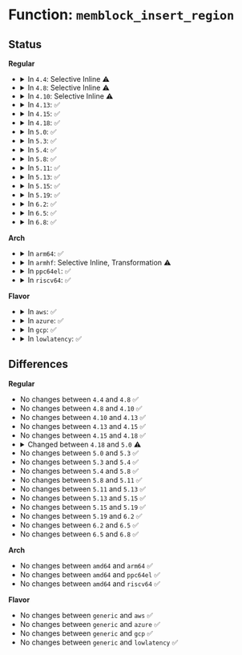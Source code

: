 # Function: <code>memblock_insert_region</code>

## Status
<b>Regular</b>
<ul>
<li>
<details>
<summary>In <code>4.4</code>: Selective Inline ⚠️</summary>

```c
void memblock_insert_region(struct memblock_type *type, int idx, phys_addr_t base, phys_addr_t size, int nid, long unsigned int flags);
```

**Collision:** Unique Static

**Inline:** Selective

**Transformation:** False

**Instances:**

```
In mm/memblock.c (ffffffff8181d90e)
Location: mm/memblock.c:491
Inline: True
Direct callers:
  - mm/memblock.c:memblock_add_range
  - mm/memblock.c:memblock_add_range
  - mm/memblock.c:memblock_isolate_range
  - mm/memblock.c:memblock_isolate_range
```
**Symbols:**

```
ffffffff8181d90e-ffffffff8181d982: memblock_insert_region (STB_LOCAL)
```
</details>
</li>
<li>
<details>
<summary>In <code>4.8</code>: Selective Inline ⚠️</summary>

```c
void memblock_insert_region(struct memblock_type *type, int idx, phys_addr_t base, phys_addr_t size, int nid, long unsigned int flags);
```

**Collision:** Unique Static

**Inline:** Selective

**Transformation:** False

**Instances:**

```
In mm/memblock.c (ffffffff81897d3a)
Location: mm/memblock.c:487
Inline: True
Direct callers:
  - mm/memblock.c:memblock_isolate_range
  - mm/memblock.c:memblock_isolate_range
  - mm/memblock.c:memblock_add_range
  - mm/memblock.c:memblock_add_range
```
**Symbols:**

```
ffffffff81897d3a-ffffffff81897dae: memblock_insert_region (STB_LOCAL)
```
</details>
</li>
<li>
<details>
<summary>In <code>4.10</code>: Selective Inline ⚠️</summary>

```c
void memblock_insert_region(struct memblock_type *type, int idx, phys_addr_t base, phys_addr_t size, int nid, long unsigned int flags);
```

**Collision:** Unique Static

**Inline:** Selective

**Transformation:** False

**Instances:**

```
In mm/memblock.c (ffffffff818cc3d9)
Location: mm/memblock.c:487
Inline: True
Direct callers:
  - mm/memblock.c:memblock_isolate_range
  - mm/memblock.c:memblock_isolate_range
  - mm/memblock.c:memblock_add_range
  - mm/memblock.c:memblock_add_range
```
**Symbols:**

```
ffffffff818cc3d9-ffffffff818cc44d: memblock_insert_region (STB_LOCAL)
```
</details>
</li>
<li>
<details>
<summary>In <code>4.13</code>: ✅</summary>

```c
void memblock_insert_region(struct memblock_type *type, int idx, phys_addr_t base, phys_addr_t size, int nid, long unsigned int flags);
```

**Collision:** Unique Static

**Inline:** No

**Transformation:** False

**Instances:**

```
In mm/memblock.c (ffffffff81903998)
Location: mm/memblock.c:471
Inline: False
Direct callers:
  - mm/memblock.c:memblock_isolate_range
  - mm/memblock.c:memblock_isolate_range
  - mm/memblock.c:memblock_add_range
  - mm/memblock.c:memblock_add_range
```
**Symbols:**

```
ffffffff81903998-ffffffff81903a0c: memblock_insert_region (STB_LOCAL)
```
</details>
</li>
<li>
<details>
<summary>In <code>4.15</code>: ✅</summary>

```c
void memblock_insert_region(struct memblock_type *type, int idx, phys_addr_t base, phys_addr_t size, int nid, long unsigned int flags);
```

**Collision:** Unique Static

**Inline:** No

**Transformation:** False

**Instances:**

```
In mm/memblock.c (ffffffff8198d9a3)
Location: mm/memblock.c:471
Inline: False
Direct callers:
  - mm/memblock.c:memblock_isolate_range
  - mm/memblock.c:memblock_isolate_range
  - mm/memblock.c:memblock_add_range
  - mm/memblock.c:memblock_add_range
```
**Symbols:**

```
ffffffff8198d9a3-ffffffff8198da17: memblock_insert_region (STB_LOCAL)
```
</details>
</li>
<li>
<details>
<summary>In <code>4.18</code>: ✅</summary>

```c
void memblock_insert_region(struct memblock_type *type, int idx, phys_addr_t base, phys_addr_t size, int nid, long unsigned int flags);
```

**Collision:** Unique Static

**Inline:** No

**Transformation:** False

**Instances:**

```
In mm/memblock.c (ffffffff819ea25d)
Location: mm/memblock.c:474
Inline: False
Direct callers:
  - mm/memblock.c:memblock_isolate_range
  - mm/memblock.c:memblock_isolate_range
  - mm/memblock.c:memblock_add_range
  - mm/memblock.c:memblock_add_range
```
**Symbols:**

```
ffffffff819ea25d-ffffffff819ea2d1: memblock_insert_region (STB_LOCAL)
```
</details>
</li>
<li>
<details>
<summary>In <code>5.0</code>: ✅</summary>

```c
void memblock_insert_region(struct memblock_type *type, int idx, phys_addr_t base, phys_addr_t size, int nid, enum memblock_flags flags);
```

**Collision:** Unique Static

**Inline:** No

**Transformation:** False

**Instances:**

```
In mm/memblock.c (ffffffff81a254d9)
Location: mm/memblock.c:551
Inline: False
Direct callers:
  - mm/memblock.c:memblock_isolate_range
  - mm/memblock.c:memblock_isolate_range
  - mm/memblock.c:memblock_add_range
  - mm/memblock.c:memblock_add_range
```
**Symbols:**

```
ffffffff81a254d9-ffffffff81a25547: memblock_insert_region (STB_LOCAL)
```
</details>
</li>
<li>
<details>
<summary>In <code>5.3</code>: ✅</summary>

```c
void memblock_insert_region(struct memblock_type *type, int idx, phys_addr_t base, phys_addr_t size, int nid, enum memblock_flags flags);
```

**Collision:** Unique Static

**Inline:** No

**Transformation:** False

**Instances:**

```
In mm/memblock.c (ffffffff81a95c14)
Location: mm/memblock.c:548
Inline: False
Direct callers:
  - mm/memblock.c:memblock_isolate_range
  - mm/memblock.c:memblock_isolate_range
  - mm/memblock.c:memblock_add_range
  - mm/memblock.c:memblock_add_range
```
**Symbols:**

```
ffffffff81a95c14-ffffffff81a95c87: memblock_insert_region (STB_LOCAL)
```
</details>
</li>
<li>
<details>
<summary>In <code>5.4</code>: ✅</summary>

```c
void memblock_insert_region(struct memblock_type *type, int idx, phys_addr_t base, phys_addr_t size, int nid, enum memblock_flags flags);
```

**Collision:** Unique Static

**Inline:** No

**Transformation:** False

**Instances:**

```
In mm/memblock.c (ffffffff81acd4eb)
Location: mm/memblock.c:548
Inline: False
Direct callers:
  - mm/memblock.c:memblock_isolate_range
  - mm/memblock.c:memblock_isolate_range
  - mm/memblock.c:memblock_add_range
  - mm/memblock.c:memblock_add_range
```
**Symbols:**

```
ffffffff81acd4eb-ffffffff81acd55e: memblock_insert_region (STB_LOCAL)
```
</details>
</li>
<li>
<details>
<summary>In <code>5.8</code>: ✅</summary>

```c
void memblock_insert_region(struct memblock_type *type, int idx, phys_addr_t base, phys_addr_t size, int nid, enum memblock_flags flags);
```

**Collision:** Unique Static

**Inline:** No

**Transformation:** False

**Instances:**

```
In mm/memblock.c (ffffffff81bc5f20)
Location: mm/memblock.c:544
Inline: False
Direct callers:
  - mm/memblock.c:memblock_isolate_range
  - mm/memblock.c:memblock_isolate_range
```
**Symbols:**

```
ffffffff81bc5f20-ffffffff81bc5f93: memblock_insert_region (STB_LOCAL)
```
</details>
</li>
<li>
<details>
<summary>In <code>5.11</code>: ✅</summary>

```c
void memblock_insert_region(struct memblock_type *type, int idx, phys_addr_t base, phys_addr_t size, int nid, enum memblock_flags flags);
```

**Collision:** Unique Static

**Inline:** No

**Transformation:** False

**Instances:**

```
In mm/memblock.c (ffffffff81c3ee80)
Location: mm/memblock.c:531
Inline: False
Direct callers:
  - mm/memblock.c:memblock_isolate_range
  - mm/memblock.c:memblock_isolate_range
```
**Symbols:**

```
ffffffff81c3ee80-ffffffff81c3eef3: memblock_insert_region (STB_LOCAL)
```
</details>
</li>
<li>
<details>
<summary>In <code>5.13</code>: ✅</summary>

```c
void memblock_insert_region(struct memblock_type *type, int idx, phys_addr_t base, phys_addr_t size, int nid, enum memblock_flags flags);
```

**Collision:** Unique Static

**Inline:** No

**Transformation:** False

**Instances:**

```
In mm/memblock.c (ffffffff81c30f4f)
Location: mm/memblock.c:531
Inline: False
Direct callers:
  - mm/memblock.c:memblock_isolate_range
  - mm/memblock.c:memblock_isolate_range
```
**Symbols:**

```
ffffffff81c30f4f-ffffffff81c30fc2: memblock_insert_region (STB_LOCAL)
```
</details>
</li>
<li>
<details>
<summary>In <code>5.15</code>: ✅</summary>

```c
void memblock_insert_region(struct memblock_type *type, int idx, phys_addr_t base, phys_addr_t size, int nid, enum memblock_flags flags);
```

**Collision:** Unique Static

**Inline:** No

**Transformation:** False

**Instances:**

```
In mm/memblock.c (ffffffff81d4f86f)
Location: mm/memblock.c:539
Inline: False
Direct callers:
  - mm/memblock.c:memblock_isolate_range
  - mm/memblock.c:memblock_isolate_range
```
**Symbols:**

```
ffffffff81d4f86f-ffffffff81d4f8e2: memblock_insert_region (STB_LOCAL)
```
</details>
</li>
<li>
<details>
<summary>In <code>5.19</code>: ✅</summary>

```c
void memblock_insert_region(struct memblock_type *type, int idx, phys_addr_t base, phys_addr_t size, int nid, enum memblock_flags flags);
```

**Collision:** Unique Static

**Inline:** No

**Transformation:** False

**Instances:**

```
In mm/memblock.c (ffffffff81f1f77e)
Location: mm/memblock.c:539
Inline: False
Direct callers:
  - mm/memblock.c:memblock_isolate_range
  - mm/memblock.c:memblock_isolate_range
  - mm/memblock.c:memblock_add_range
  - mm/memblock.c:memblock_add_range
```
**Symbols:**

```
ffffffff81f1f77e-ffffffff81f1f808: memblock_insert_region (STB_LOCAL)
```
</details>
</li>
<li>
<details>
<summary>In <code>6.2</code>: ✅</summary>

```c
void memblock_insert_region(struct memblock_type *type, int idx, phys_addr_t base, phys_addr_t size, int nid, enum memblock_flags flags);
```

**Collision:** Unique Static

**Inline:** No

**Transformation:** False

**Instances:**

```
In mm/memblock.c (ffffffff820c8ad0)
Location: mm/memblock.c:543
Inline: False
Direct callers:
  - mm/memblock.c:memblock_isolate_range
  - mm/memblock.c:memblock_isolate_range
  - mm/memblock.c:memblock_add_range
  - mm/memblock.c:memblock_add_range
  - mm/memblock.c:memblock_add_range
```
**Symbols:**

```
ffffffff820c8ad0-ffffffff820c8b65: memblock_insert_region (STB_LOCAL)
```
</details>
</li>
<li>
<details>
<summary>In <code>6.5</code>: ✅</summary>

```c
void memblock_insert_region(struct memblock_type *type, int idx, phys_addr_t base, phys_addr_t size, int nid, enum memblock_flags flags);
```

**Collision:** Unique Static

**Inline:** No

**Transformation:** False

**Instances:**

```
In mm/memblock.c (ffffffff8214cd50)
Location: mm/memblock.c:548
Inline: False
Direct callers:
  - mm/memblock.c:memblock_isolate_range
  - mm/memblock.c:memblock_isolate_range
  - mm/memblock.c:memblock_add_range
  - mm/memblock.c:memblock_add_range
  - mm/memblock.c:memblock_add_range
```
**Symbols:**

```
ffffffff8214cd50-ffffffff8214cde5: memblock_insert_region (STB_LOCAL)
```
</details>
</li>
<li>
<details>
<summary>In <code>6.8</code>: ✅</summary>

```c
void memblock_insert_region(struct memblock_type *type, int idx, phys_addr_t base, phys_addr_t size, int nid, enum memblock_flags flags);
```

**Collision:** Unique Static

**Inline:** No

**Transformation:** False

**Instances:**

```
In mm/memblock.c (ffffffff8222f860)
Location: mm/memblock.c:554
Inline: False
Direct callers:
  - mm/memblock.c:memblock_isolate_range
  - mm/memblock.c:memblock_isolate_range
  - mm/memblock.c:memblock_add_range
  - mm/memblock.c:memblock_add_range
  - mm/memblock.c:memblock_add_range
```
**Symbols:**

```
ffffffff8222f860-ffffffff8222f8f5: memblock_insert_region (STB_LOCAL)
```
</details>
</li>
</ul>
<b>Arch</b>
<ul>
<li>
<details>
<summary>In <code>arm64</code>: ✅</summary>

```c
void memblock_insert_region(struct memblock_type *type, int idx, phys_addr_t base, phys_addr_t size, int nid, enum memblock_flags flags);
```

**Collision:** Unique Static

**Inline:** No

**Transformation:** False

**Instances:**

```
In mm/memblock.c (ffff80001031b438)
Location: mm/memblock.c:548
Inline: False
Direct callers:
  - mm/memblock.c:memblock_isolate_range
  - mm/memblock.c:memblock_add_range
  - mm/memblock.c:memblock_add_range
  - mm/memblock.c:memblock_add_range
```
**Symbols:**

```
ffff80001031b438-ffff80001031b4e8: memblock_insert_region (STB_LOCAL)
```
</details>
</li>
<li>
<details>
<summary>In <code>armhf</code>: Selective Inline, Transformation ⚠️</summary>

**Collision:** Unique Static

**Inline:** Selective

**Transformation:** True

**Instances:**

```
In mm/memblock.c (c0535630)
Location: mm/memblock.c:548
Inline: True
Direct callers:
  - mm/memblock.c:memblock_isolate_range
  - mm/memblock.c:memblock_isolate_range
  - mm/memblock.c:memblock_add_range
  - mm/memblock.c:memblock_add_range
  - mm/memblock.c:memblock_add_range
```
**Symbols:**

```
c0535630-c05356b8: memblock_insert_region.constprop.0 (STB_LOCAL)
```
</details>
</li>
<li>
<details>
<summary>In <code>ppc64el</code>: ✅</summary>

```c
void memblock_insert_region(struct memblock_type *type, int idx, phys_addr_t base, phys_addr_t size, int nid, enum memblock_flags flags);
```

**Collision:** Unique Static

**Inline:** No

**Transformation:** False

**Instances:**

```
In mm/memblock.c (c0000000003eece0)
Location: mm/memblock.c:548
Inline: False
Direct callers:
  - mm/memblock.c:memblock_isolate_range
  - mm/memblock.c:memblock_isolate_range
  - mm/memblock.c:memblock_add_range
  - mm/memblock.c:memblock_add_range
  - mm/memblock.c:memblock_add_range
```
**Symbols:**

```
c0000000003eece0-c0000000003eedc4: memblock_insert_region (STB_LOCAL)
```
</details>
</li>
<li>
<details>
<summary>In <code>riscv64</code>: ✅</summary>

```c
void memblock_insert_region(struct memblock_type *type, int idx, phys_addr_t base, phys_addr_t size, int nid, enum memblock_flags flags);
```

**Collision:** Unique Static

**Inline:** No

**Transformation:** False

**Instances:**

```
In mm/memblock.c (ffffffe000047888)
Location: mm/memblock.c:548
Inline: False
Direct callers:
  - mm/memblock.c:memblock_isolate_range
  - mm/memblock.c:memblock_isolate_range
  - mm/memblock.c:memblock_add_range
  - mm/memblock.c:memblock_add_range
```
**Symbols:**

```
ffffffe000047888-ffffffe000047904: memblock_insert_region (STB_LOCAL)
```
</details>
</li>
</ul>
<b>Flavor</b>
<ul>
<li>
<details>
<summary>In <code>aws</code>: ✅</summary>

```c
void memblock_insert_region(struct memblock_type *type, int idx, phys_addr_t base, phys_addr_t size, int nid, enum memblock_flags flags);
```

**Collision:** Unique Static

**Inline:** No

**Transformation:** False

**Instances:**

```
In mm/memblock.c (ffffffff81a6c35b)
Location: mm/memblock.c:548
Inline: False
Direct callers:
  - mm/memblock.c:memblock_isolate_range
  - mm/memblock.c:memblock_isolate_range
  - mm/memblock.c:memblock_add_range
  - mm/memblock.c:memblock_add_range
```
**Symbols:**

```
ffffffff81a6c35b-ffffffff81a6c3ce: memblock_insert_region (STB_LOCAL)
```
</details>
</li>
<li>
<details>
<summary>In <code>azure</code>: ✅</summary>

```c
void memblock_insert_region(struct memblock_type *type, int idx, phys_addr_t base, phys_addr_t size, int nid, enum memblock_flags flags);
```

**Collision:** Unique Static

**Inline:** No

**Transformation:** False

**Instances:**

```
In mm/memblock.c (ffffffff81a288a2)
Location: mm/memblock.c:548
Inline: False
Direct callers:
  - mm/memblock.c:memblock_isolate_range
  - mm/memblock.c:memblock_isolate_range
  - mm/memblock.c:memblock_add_range
  - mm/memblock.c:memblock_add_range
```
**Symbols:**

```
ffffffff81a288a2-ffffffff81a28915: memblock_insert_region (STB_LOCAL)
```
</details>
</li>
<li>
<details>
<summary>In <code>gcp</code>: ✅</summary>

```c
void memblock_insert_region(struct memblock_type *type, int idx, phys_addr_t base, phys_addr_t size, int nid, enum memblock_flags flags);
```

**Collision:** Unique Static

**Inline:** No

**Transformation:** False

**Instances:**

```
In mm/memblock.c (ffffffff81ad876b)
Location: mm/memblock.c:548
Inline: False
Direct callers:
  - mm/memblock.c:memblock_isolate_range
  - mm/memblock.c:memblock_isolate_range
  - mm/memblock.c:memblock_add_range
  - mm/memblock.c:memblock_add_range
```
**Symbols:**

```
ffffffff81ad876b-ffffffff81ad87de: memblock_insert_region (STB_LOCAL)
```
</details>
</li>
<li>
<details>
<summary>In <code>lowlatency</code>: ✅</summary>

```c
void memblock_insert_region(struct memblock_type *type, int idx, phys_addr_t base, phys_addr_t size, int nid, enum memblock_flags flags);
```

**Collision:** Unique Static

**Inline:** No

**Transformation:** False

**Instances:**

```
In mm/memblock.c (ffffffff81ae4c21)
Location: mm/memblock.c:548
Inline: False
Direct callers:
  - mm/memblock.c:memblock_isolate_range
  - mm/memblock.c:memblock_isolate_range
  - mm/memblock.c:memblock_add_range
  - mm/memblock.c:memblock_add_range
```
**Symbols:**

```
ffffffff81ae4c21-ffffffff81ae4c94: memblock_insert_region (STB_LOCAL)
```
</details>
</li>
</ul>

## Differences
<b>Regular</b>
<ul>
<li>
No changes between <code>4.4</code> and <code>4.8</code> ✅
</li>
<li>
No changes between <code>4.8</code> and <code>4.10</code> ✅
</li>
<li>
No changes between <code>4.10</code> and <code>4.13</code> ✅
</li>
<li>
No changes between <code>4.13</code> and <code>4.15</code> ✅
</li>
<li>
No changes between <code>4.15</code> and <code>4.18</code> ✅
</li>
<li>
<details>
<summary>Changed between <code>4.18</code> and <code>5.0</code> ⚠️</summary>
<ul>
<li>
<b>Param type changed. </b>
<code>long unsigned int flags</code> ➡️ <code>enum memblock_flags flags</code>
</li>
</ul>
</details>
</li>
<li>
No changes between <code>5.0</code> and <code>5.3</code> ✅
</li>
<li>
No changes between <code>5.3</code> and <code>5.4</code> ✅
</li>
<li>
No changes between <code>5.4</code> and <code>5.8</code> ✅
</li>
<li>
No changes between <code>5.8</code> and <code>5.11</code> ✅
</li>
<li>
No changes between <code>5.11</code> and <code>5.13</code> ✅
</li>
<li>
No changes between <code>5.13</code> and <code>5.15</code> ✅
</li>
<li>
No changes between <code>5.15</code> and <code>5.19</code> ✅
</li>
<li>
No changes between <code>5.19</code> and <code>6.2</code> ✅
</li>
<li>
No changes between <code>6.2</code> and <code>6.5</code> ✅
</li>
<li>
No changes between <code>6.5</code> and <code>6.8</code> ✅
</li>
</ul>
<b>Arch</b>
<ul>
<li>
No changes between <code>amd64</code> and <code>arm64</code> ✅
</li>
<li>
No changes between <code>amd64</code> and <code>ppc64el</code> ✅
</li>
<li>
No changes between <code>amd64</code> and <code>riscv64</code> ✅
</li>
</ul>
<b>Flavor</b>
<ul>
<li>
No changes between <code>generic</code> and <code>aws</code> ✅
</li>
<li>
No changes between <code>generic</code> and <code>azure</code> ✅
</li>
<li>
No changes between <code>generic</code> and <code>gcp</code> ✅
</li>
<li>
No changes between <code>generic</code> and <code>lowlatency</code> ✅
</li>
</ul>
